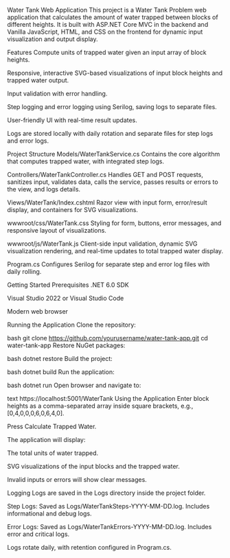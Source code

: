 Water Tank Web Application
This project is a Water Tank Problem web application that calculates the amount of water trapped between blocks of different heights. It is built with ASP.NET Core MVC in the backend and Vanilla JavaScript, HTML, and CSS on the frontend for dynamic input visualization and output display.

Features
Compute units of trapped water given an input array of block heights.

Responsive, interactive SVG-based visualizations of input block heights and trapped water output.

Input validation with error handling.

Step logging and error logging using Serilog, saving logs to separate files.

User-friendly UI with real-time result updates.

Logs are stored locally with daily rotation and separate files for step logs and error logs.

Project Structure
Models/WaterTankService.cs
Contains the core algorithm that computes trapped water, with integrated step logs.

Controllers/WaterTankController.cs
Handles GET and POST requests, sanitizes input, validates data, calls the service, passes results or errors to the view, and logs details.

Views/WaterTank/Index.cshtml
Razor view with input form, error/result display, and containers for SVG visualizations.

wwwroot/css/WaterTank.css
Styling for form, buttons, error messages, and responsive layout of visualizations.

wwwroot/js/WaterTank.js
Client-side input validation, dynamic SVG visualization rendering, and real-time updates to total trapped water display.

Program.cs
Configures Serilog for separate step and error log files with daily rolling.

Getting Started
Prerequisites
.NET 6.0 SDK

Visual Studio 2022 or Visual Studio Code

Modern web browser

Running the Application
Clone the repository:

bash
git clone https://github.com/yourusername/water-tank-app.git
cd water-tank-app
Restore NuGet packages:

bash
dotnet restore
Build the project:

bash
dotnet build
Run the application:

bash
dotnet run
Open browser and navigate to:

text
https://localhost:5001/WaterTank
Using the Application
Enter block heights as a comma-separated array inside square brackets, e.g., [0,4,0,0,0,6,0,6,4,0].

Press Calculate Trapped Water.

The application will display:

The total units of water trapped.

SVG visualizations of the input blocks and the trapped water.

Invalid inputs or errors will show clear messages.

Logging
Logs are saved in the Logs directory inside the project folder.

Step Logs: Saved as Logs/WaterTankSteps-YYYY-MM-DD.log. Includes informational and debug logs.

Error Logs: Saved as Logs/WaterTankErrors-YYYY-MM-DD.log. Includes error and critical logs.

Logs rotate daily, with retention configured in Program.cs.

